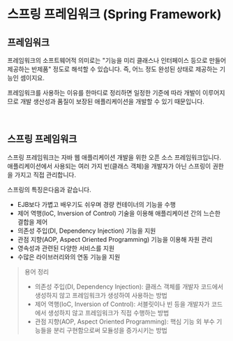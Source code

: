 # 스프링 프레임워크 (Spring Framework)

## 프레임워크

프레임워크의 소프트웨어적 의미로는 "기능을 미리 클래스나 인터페이스 등으로 만들어 제공하는 반제품" 정도로 해석할 수 있습니다. 즉, 어느 정도 완성된 상태로 제공하는 기능인 셈이지요.

프레임워크를 사용하는 이유를 한마디로 정리하면 일정한 기준에 따라 개발이 이루어지므로 개발 생산성과 품질이 보장된 애플리케이션을 개발할 수 있기 때문입니다.

&nbsp;

## 스프링 프레임워크

스프링 프레임워크는 자바 웹 애플리케이션 개발을 위한 오픈 소스 프레임워크입니다. 애플리케이션에서 사용되는 여러 가지 빈(클래스 객체)을 개발자가 아닌 스프링이 권한을 가지고 직접 관리합니다.

스프링의 특징은다음과 같습니다.

- EJB보다 가볍고 배우기도 쉬우며 경량 컨테이너의 기능을 수행
- 제어 역행(IoC, Inversion of Control) 기술을 이용해 애플리케이션 간의 느슨한 결합을 제어
- 의존성 주입(DI, Dependency Injection) 기능을 지원
- 관점 지향(AOP, Aspect Oriented Programming) 기능을 이용해 자원 관리
- 영속성과 관련된 다양한 서비스를 지원
- 수많은 라이브러리와의 연동 기능을 지원

> 용어 정리
> - 의존성 주입(DI, Dependency Injection): 클래스 객체를 개발자 코드에서 생성하지 않고 프레임워크가 생성하여 사용하는 방법
> -  제어 역행(IoC, Inversion of Control): 서블릿이나 빈 등을 개발자가 코드에서 생성하지 않고 프레임워크가 직접 수행하는 방법
> - 관점 지향(AOP, Aspect Oriented Programming): 핵심 기능 외 부수 기능들을 분리 구현함으로써 모듈성을 증가시키는 방법

